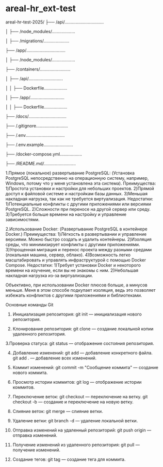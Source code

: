 # areal-hr_ext-test
areal-hr-test-2025/
├── /api/................................

│   ├── /node_modules/...................

│   ├── /migrations/.....................

├── /app/................................

│   ├── /node_modules/...................

├── /containers/.........................

│   ├── /api/............................

│   │   ├── Dockerfile...................

│   ├── /app/............................

│   │   ├── Dockerfile...................

├── /docs/...............................

├── /.gitignore..........................

├── /.env................................

├── /.env.example........................

├── /docker-compose.yml..................

├── /README.md/..........................


1.Прямое (локальное) развертывание PostgreSQL:
(Установка PostgreSQL непосредственно на операционную систему, например, Windows, потому что у меня установлена эта система).
Преимущества:
1)Простота установки и настройки для небольших проектов.
2)Прямой доступ к файловой системе и настройкам базы данных.
3)Меньшая накладная нагрузка, так как не требуется виртуализация.
Недостатки:
1)Потенциальные конфликты с другими приложениями или версиями PostgreSQL.
2)Сложности при переносе на другой сервер или среду.
3)Требуется больше времени на настройку и управление зависимостями.

2.Использование Docker:
(Развертывание PostgreSQL в контейнере Docker.)
Преимущества:
1)Лёгкость в развертывании и управление версиями. Можно быстро создать и удалить контейнеры.
2)Изоляция среды, что минимизирует конфликты с другими приложениями.
3)Упрощенная миграция и перенос проекта между разными средами (локальная машина, сервер, облако).
4)Возможность легко масштабировать и управлять инфраструктурой с помощью Docker Compose.
Недостатки:
1)Требует установки Docker и некоторого времени на изучение, если вы не знакомы с ним.
2)Небольшая накладная нагрузка из-за виртуализации.

Объективно, при использовании Docker плюсов больше, а минусов меньше. Меня в этом способе подкупает изоляция, ведь это позволяет избежать конфликтов с другими приложениями и библиотеками.

Основные команды Git
1. Инициализация репозитория:
git init — инициализация нового репозитория.

2. Клонирование репозитория:
git clone <url> — создание локальной копии удаленного репозитория.

3.Проверка статуса:
git status — отображение состояния репозитория.

4. Добавление изменений:
git add <file> — добавление конкретного файла.
git add . — добавление всех изменений.

5. Коммит изменений:
git commit -m "Сообщение коммита" — создание нового коммита.

6. Просмотр истории коммитов:
git log — отображение истории коммитов.

7. Переключение веток:
git checkout <branch> — переключение на ветку.
git checkout -b <branch> — создание и переключение на новую ветку.

8. Слияние веток:
git merge <branch> — слияние ветки.

9. Удаление ветки:
git branch -d <branch> — удаление локальной ветки.

10. Отправка изменений на удаленный репозиторий:
 git push origin <branch> — отправка изменений.

11. Получение изменений из удаленного репозитория:
 git pull — получение изменений.

12. Создание тегов:
 git tag <tagname> — создание тега для коммита.
